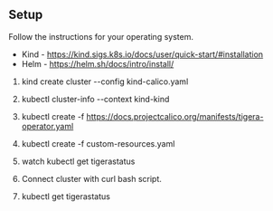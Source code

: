
## Setup

Follow the instructions for your operating system.

  - Kind - https://kind.sigs.k8s.io/docs/user/quick-start/#installation
  - Helm - https://helm.sh/docs/intro/install/

1) kind create cluster --config kind-calico.yaml

2) kubectl cluster-info --context kind-kind

3) kubectl create -f https://docs.projectcalico.org/manifests/tigera-operator.yaml

4) kubectl create -f custom-resources.yaml

5) watch kubectl get tigerastatus

6) Connect cluster with curl bash script.

7) kubectl get tigerastatus


